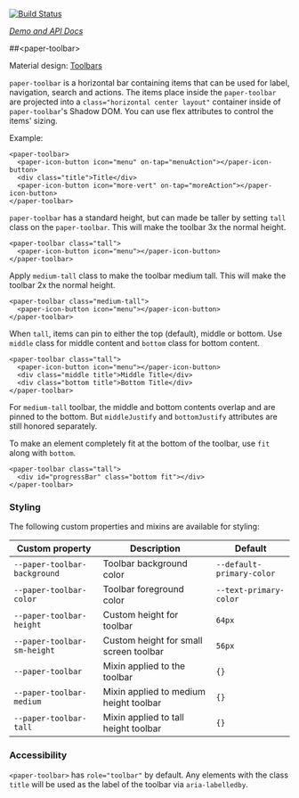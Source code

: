 
<!---

This README is automatically generated from the comments in these files:
paper-toolbar.html

Edit those files, and our readme bot will duplicate them over here!
Edit this file, and the bot will squash your changes :)

-->

[![Build Status](https://travis-ci.org/PolymerElements/paper-toolbar.svg?branch=master)](https://travis-ci.org/PolymerElements/paper-toolbar)

_[Demo and API Docs](https://elements.polymer-project.org/elements/paper-toolbar)_


##&lt;paper-toolbar&gt;


Material design: [Toolbars](https://www.google.com/design/spec/components/toolbars.html)

`paper-toolbar` is a horizontal bar containing items that can be used for
label, navigation, search and actions.  The items place inside the
`paper-toolbar` are projected into a `class="horizontal center layout"` container inside of
`paper-toolbar`'s Shadow DOM.  You can use flex attributes to control the items'
sizing.

Example:

    <paper-toolbar>
      <paper-icon-button icon="menu" on-tap="menuAction"></paper-icon-button>
      <div class="title">Title</div>
      <paper-icon-button icon="more-vert" on-tap="moreAction"></paper-icon-button>
    </paper-toolbar>

`paper-toolbar` has a standard height, but can made be taller by setting `tall`
class on the `paper-toolbar`.  This will make the toolbar 3x the normal height.

    <paper-toolbar class="tall">
      <paper-icon-button icon="menu"></paper-icon-button>
    </paper-toolbar>

Apply `medium-tall` class to make the toolbar medium tall.  This will make the
toolbar 2x the normal height.

    <paper-toolbar class="medium-tall">
      <paper-icon-button icon="menu"></paper-icon-button>
    </paper-toolbar>

When `tall`, items can pin to either the top (default), middle or bottom.  Use
`middle` class for middle content and `bottom` class for bottom content.

    <paper-toolbar class="tall">
      <paper-icon-button icon="menu"></paper-icon-button>
      <div class="middle title">Middle Title</div>
      <div class="bottom title">Bottom Title</div>
    </paper-toolbar>

For `medium-tall` toolbar, the middle and bottom contents overlap and are
pinned to the bottom.  But `middleJustify` and `bottomJustify` attributes are
still honored separately.

To make an element completely fit at the bottom of the toolbar, use `fit` along
with `bottom`.

    <paper-toolbar class="tall">
      <div id="progressBar" class="bottom fit"></div>
    </paper-toolbar>

### Styling

The following custom properties and mixins are available for styling:

Custom property | Description | Default
----------------|-------------|----------
`--paper-toolbar-background` | Toolbar background color     | `--default-primary-color`
`--paper-toolbar-color`      | Toolbar foreground color     | `--text-primary-color`
`--paper-toolbar-height`     | Custom height for toolbar    | `64px`
`--paper-toolbar-sm-height`  | Custom height for small screen toolbar | `56px`
`--paper-toolbar`            | Mixin applied to the toolbar | `{}`
`--paper-toolbar-medium`     | Mixin applied to medium height toolbar | `{}`
`--paper-toolbar-tall`       | Mixin applied to tall height toolbar | `{}`

### Accessibility

`<paper-toolbar>` has `role="toolbar"` by default. Any elements with the class `title` will
be used as the label of the toolbar via `aria-labelledby`.


